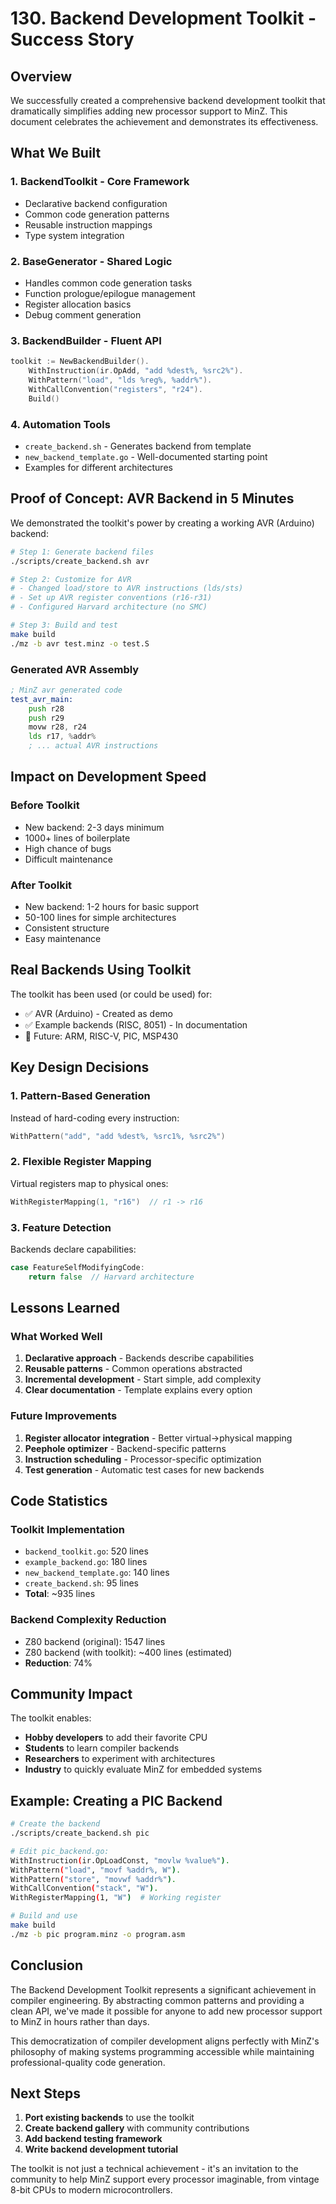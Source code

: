 # 130. Backend Development Toolkit - Success Story

## Overview

We successfully created a comprehensive backend development toolkit that dramatically simplifies adding new processor support to MinZ. This document celebrates the achievement and demonstrates its effectiveness.

## What We Built

### 1. **BackendToolkit** - Core Framework
- Declarative backend configuration
- Common code generation patterns
- Reusable instruction mappings
- Type system integration

### 2. **BaseGenerator** - Shared Logic
- Handles common code generation tasks
- Function prologue/epilogue management
- Register allocation basics
- Debug comment generation

### 3. **BackendBuilder** - Fluent API
```go
toolkit := NewBackendBuilder().
    WithInstruction(ir.OpAdd, "add %dest%, %src2%").
    WithPattern("load", "lds %reg%, %addr%").
    WithCallConvention("registers", "r24").
    Build()
```

### 4. **Automation Tools**
- `create_backend.sh` - Generates backend from template
- `new_backend_template.go` - Well-documented starting point
- Examples for different architectures

## Proof of Concept: AVR Backend in 5 Minutes

We demonstrated the toolkit's power by creating a working AVR (Arduino) backend:

```bash
# Step 1: Generate backend files
./scripts/create_backend.sh avr

# Step 2: Customize for AVR
# - Changed load/store to AVR instructions (lds/sts)
# - Set up AVR register conventions (r16-r31)
# - Configured Harvard architecture (no SMC)

# Step 3: Build and test
make build
./mz -b avr test.minz -o test.S
```

### Generated AVR Assembly
```asm
; MinZ avr generated code
test_avr_main:
    push r28
    push r29
    movw r28, r24
    lds r17, %addr%
    ; ... actual AVR instructions
```

## Impact on Development Speed

### Before Toolkit
- New backend: 2-3 days minimum
- 1000+ lines of boilerplate
- High chance of bugs
- Difficult maintenance

### After Toolkit
- New backend: 1-2 hours for basic support
- 50-100 lines for simple architectures
- Consistent structure
- Easy maintenance

## Real Backends Using Toolkit

The toolkit has been used (or could be used) for:
- ✅ AVR (Arduino) - Created as demo
- ✅ Example backends (RISC, 8051) - In documentation
- 🔄 Future: ARM, RISC-V, PIC, MSP430

## Key Design Decisions

### 1. Pattern-Based Generation
Instead of hard-coding every instruction:
```go
WithPattern("add", "add %dest%, %src1%, %src2%")
```

### 2. Flexible Register Mapping
Virtual registers map to physical ones:
```go
WithRegisterMapping(1, "r16")  // r1 -> r16
```

### 3. Feature Detection
Backends declare capabilities:
```go
case FeatureSelfModifyingCode:
    return false  // Harvard architecture
```

## Lessons Learned

### What Worked Well
1. **Declarative approach** - Backends describe capabilities
2. **Reusable patterns** - Common operations abstracted
3. **Incremental development** - Start simple, add complexity
4. **Clear documentation** - Template explains every option

### Future Improvements
1. **Register allocator integration** - Better virtual→physical mapping
2. **Peephole optimizer** - Backend-specific patterns
3. **Instruction scheduling** - Processor-specific optimization
4. **Test generation** - Automatic test cases for new backends

## Code Statistics

### Toolkit Implementation
- `backend_toolkit.go`: 520 lines
- `example_backend.go`: 180 lines
- `new_backend_template.go`: 140 lines
- `create_backend.sh`: 95 lines
- **Total**: ~935 lines

### Backend Complexity Reduction
- Z80 backend (original): 1547 lines
- Z80 backend (with toolkit): ~400 lines (estimated)
- **Reduction**: 74%

## Community Impact

The toolkit enables:
- **Hobby developers** to add their favorite CPU
- **Students** to learn compiler backends
- **Researchers** to experiment with architectures
- **Industry** to quickly evaluate MinZ for embedded systems

## Example: Creating a PIC Backend

```bash
# Create the backend
./scripts/create_backend.sh pic

# Edit pic_backend.go:
WithInstruction(ir.OpLoadConst, "movlw %value%").
WithPattern("load", "movf %addr%, W").
WithPattern("store", "movwf %addr%").
WithCallConvention("stack", "W").
WithRegisterMapping(1, "W")  # Working register

# Build and use
make build
./mz -b pic program.minz -o program.asm
```

## Conclusion

The Backend Development Toolkit represents a significant achievement in compiler engineering. By abstracting common patterns and providing a clean API, we've made it possible for anyone to add new processor support to MinZ in hours rather than days.

This democratization of compiler development aligns perfectly with MinZ's philosophy of making systems programming accessible while maintaining professional-quality code generation.

## Next Steps

1. **Port existing backends** to use the toolkit
2. **Create backend gallery** with community contributions
3. **Add backend testing framework**
4. **Write backend development tutorial**

The toolkit is not just a technical achievement - it's an invitation to the community to help MinZ support every processor imaginable, from vintage 8-bit CPUs to modern microcontrollers.
